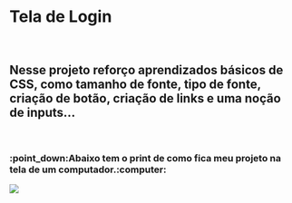 <h1>Tela de Login</h1>
<br>
<h2>Nesse projeto reforço aprendizados básicos de CSS, como tamanho de fonte, tipo de fonte, criação de botão, criação de links e uma noção de inputs...</h2> 

<br>

<h3> :point_down:Abaixo tem o print de como fica meu projeto na tela de um computador.:computer:</h3>
<img  src="https://github.com/larissasn/Projeto-Login/blob/master/img/print1%20pc.png?raw=true"/>
